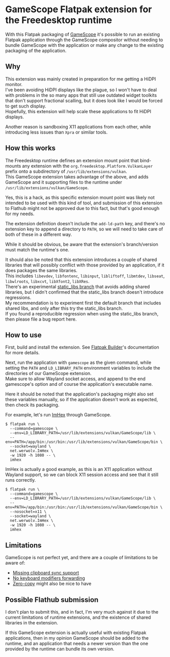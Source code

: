 # GameScope Flatpak extension for the Freedesktop runtime

With this Flatpak packaging of [GameScope](https://github.com/Plagman/gamescope) it's possible to run an existing Flatpak
application through the GameScope compositor without needing to bundle GameScope with the application or make any change
to the existing packaging of the application.

## Why

This extension was mainly created in preparation for me getting a HiDPI monitor.  
I've been avoiding HiDPI displays like the plague, so I won't have to deal with problems in the so many apps that still
use outdated widget toolkits that don't support fractional scalling, but it does look like I would be forced to get such
display.  
Hopefully, this extension will help scale these applications to fit HiDPI displays.  

Another reason is sandboxing X11 applications from each other, while introducing less issues than `Xpra` or similar tools.

## How this works

The Freedesktop runtime defines an extension mount point that bind-mounts any extension with the
`org.freedesktop.Platform.VulkanLayer` prefix onto a subdirectory of `/usr/lib/extensions/vulkan`.  
This GameScope extension takes advantage of the above, and adds GameScope and it supporting files to the runtime under
`/usr/lib/extensions/vulkan/GameScope`.

Yes, this is a hack, as this specific extension mount point was likely not intended to be used with this kind of tool,
and submission of this extension to Flathub might not be approved due to this fact, but that's good enough for my needs.

The extension definition doesn't include the `add-ld-path` key, and there's no extension key to append a directory to
`PATH`, so we will need to take care of both of these in a different way.

While it should be obvious, be aware that the extension's branch/version must match the runtime's one.

It should also be noted that this extension introduces a couple of shared libraries that will possibly conflict with those
provided by an application, if it does packages the same libraries.  
This includes `libevdev`, `libfontenc`, `libinput`, `libliftoff`, `libmtdev`, `libseat`, `libwlroots`, `libxcvt`, `libXfont2`, `libXRes`.  
There's an experimental [static_libs branch](https://github.com/tinywrkb/org.freedesktop.Platform.VulkanLayer.GameScope/tree/static_libs)
that avoids adding shared libraries, but I didn't confirmed that the static_libs branch doesn't introduce regressions.  
My recommendation is to experiment first the default branch that includes shared libs, and only after this try the
static_libs branch.  
If you found a reproducible regression when using the static_libs branch, then please file a bug report here.

## How to use

First, build and install the extension. See [Flatpak Builder](https://github.com/flatpak/flatpak-builder)'s
documentation for more details.

Next, run the application with `gamescope` as the given command, while setting the `PATH` and `LD_LIBRARY_PATH`
environment variables to include the directories of our GameScope extension.  
Make sure to allow Wayland socket access, and append to the end gamescope's option and of course the application's
executable name.

Here it should be noted that the application's packaging might also set these variables manually, so if the application
doesn't work as expected, then check its packaging.

For example, let's run [ImHex](https://imhex.werwolv.net/) through GameScope.
```
$ flatpak run \
  --command=gamescope \
  --env=LD_LIBRARY_PATH=/usr/lib/extensions/vulkan/GameScope/lib \
  --env=PATH=/app/bin:/usr/bin:/usr/lib/extensions/vulkan/GameScope/bin \
  --socket=wayland \
  net.werwolv.ImHex \
  -w 1920 -h 1080 -- \
  imhex
```

ImHex is actually a good example, as this is an X11 application without Wayland support, so we can block X11 session
access and see that it still runs correctly.
```
$ flatpak run \
  --command=gamescope \
  --env=LD_LIBRARY_PATH=/usr/lib/extensions/vulkan/GameScope/lib \
  --env=PATH=/app/bin:/usr/bin:/usr/lib/extensions/vulkan/GameScope/bin \
  --nosocket=x11 \
  --socket=wayland \
  net.werwolv.ImHex \
  -w 1920 -h 1080 -- \
  imhex
```

## Limitations

GameScope is not perfect yet, and there are a couple of limitations to be aware of:
* [Missing clipboard sync support](https://github.com/Plagman/gamescope/issues/303)
* [No keyboard modifiers forwarding](https://github.com/Plagman/gamescope/issues/266)
* [Zero-copy](https://github.com/Plagman/gamescope/issues/64) might also be nice to have

## Possible Flathub submission

I don't plan to submit this, and in fact, I'm very much against it due to the current limitations of runtime extensions,
and the existence of shared libraries in the extension.

If this GameScope extension is actually useful with existing Flatpak applications, then in my opinion GameScope should
be added to the runtime, and an application that needs a newer version than the one provided by the runtime can bundle
its own version.
